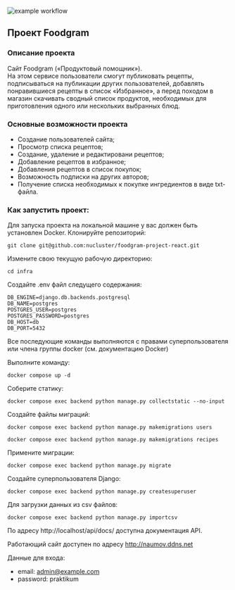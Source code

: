 ![example workflow](https://github.com/nucuster/foodgram-project-react/actions/workflows/main.yml/badge.svg)

## Проект Foodgram
### Описание проекта

Cайт Foodgram («Продуктовый помощник»).   
На этом сервисе пользователи смогут публиковать рецепты, подписываться на публикации других пользователей, добавлять понравившиеся рецепты в список «Избранное», а перед походом в магазин скачивать сводный список продуктов, необходимых для приготовления одного или нескольких выбранных блюд.

### Основные возможности проекта
- Создание пользователей сайта;
- Просмотр списка рецептов;
- Создание, удаление и редактировани рецептов;
- Добавление рецептов в избранное;
- Добавления рецептов в список покупок;
- Возможность подписки на других авторов;
- Получение списка необходимых к покупке ингредиентов в виде txt-файла.


### Как запустить проект:

Для запуска проекта на локальной машине у вас должен быть установлен Docker.
Клонируйте репозиторий:
```
git clone git@github.com:nucluster/foodgram-project-react.git
```

Измените свою текущую рабочую директорию:
```
cd infra
```

Создайте .env файл следущего содержания:
```
DB_ENGINE=django.db.backends.postgresql
DB_NAME=postgres
POSTGRES_USER=postgres
POSTGRES_PASSWORD=postgres
DB_HOST=db
DB_PORT=5432
``` 
Все последующие команды выполняются с правами суперпользователя 
или члена группы docker (см. документацию Docker) 

Выполните команду:
```
docker compose up -d
```

Соберите статику:
```
docker compose exec backend python manage.py collectstatic --no-input
```
Создайте файлы миграций:
```
docker compose exec backend python manage.py makemigrations users
```

````
docker compose exec backend python manage.py makemigrations recipes
````

Примените миграции:
```
docker compose exec backend python manage.py migrate
```

Создайте суперпользователя Django:
```
docker compose exec backend python manage.py createsuperuser
```

Для загрузки данных из csv файлов:
```
docker compose exec backend python manage.py importcsv
```


По адресу http://localhost/api/docs/ доступна документация API.


Работающий сайт доступен по адресу http://naumov.ddns.net

Данные для входа:  
- email: admin@example.com  
- password: praktikum  
